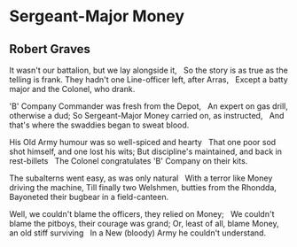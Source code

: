 # Sergeant-Major Money
## Robert Graves
It wasn't our battalion, but we lay alongside it,
  So the story is as true as the telling is frank.
They hadn't one Line-officer left, after Arras,
  Except a batty major and the Colonel, who drank.

'B' Company Commander was fresh from the Depot,
  An expert on gas drill, otherwise a dud;
So Sergeant-Major Money carried on, as instructed,
  And that's where the swaddies began to sweat blood.

His Old Army humour was so well-spiced and hearty
  That one poor sod shot himself, and one lost his wits;
But discipline's maintained, and back in rest-billets
  The Colonel congratulates 'B' Company on their kits.

The subalterns went easy, as was only natural
  With a terror like Money driving the machine,
Till finally two Welshmen, butties from the Rhondda,
  Bayoneted their bugbear in a field-canteen.

Well, we couldn't blame the officers, they relied on Money;
  We couldn't blame the pitboys, their courage was grand;
Or, least of all, blame Money, an old stiff surviving
  In a New (bloody) Army he couldn't understand.